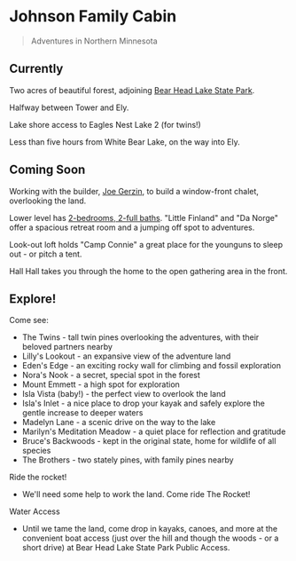 # Johnson Family Cabin

> Adventures in Northern Minnesota

## Currently

Two acres of beautiful forest, adjoining [Bear Head Lake State Park](https://goo.gl/maps/RFne5uV7ig8XQSCZ6). 

Halfway between Tower and Ely.

Lake shore access to Eagles Nest Lake 2 (for twins!)

Less than five hours from White Bear Lake, on the way into Ely. 

## Coming Soon

Working with the builder, [Joe Gerzin](https://www.elywoodwizardsllc.com/), to build a window-front chalet, overlooking the land. 

Lower level has [2-bedrooms, 2-full baths](images/Chalet%20mod%204.jpg). "Little Finland" and "Da Norge" offer a spacious retreat room and a jumping off spot to adventures.

Look-out loft holds "Camp Connie" a great place for the younguns to sleep out - or pitch a tent. 

Hall Hall takes you through the home to the open gathering area in the front. 



## Explore!

Come see:

- The Twins - tall twin pines overlooking the adventures, with their beloved partners nearby
- Lilly's Lookout - an expansive view of the adventure land
- Eden's Edge - an exciting rocky wall for climbing and fossil exploration
- Nora's Nook - a secret, special spot in the forest 
- Mount Emmett - a high spot for exploration
- Isla Vista (baby!) - the perfect view to overlook the land
- Isla's Inlet - a nice place to drop your kayak and safely explore the gentle increase to deeper waters
- Madelyn Lane - a scenic drive on the way to the lake
- Marilyn's Meditation Meadow - a quiet place for reflection and gratitude
- Bruce's Backwoods - kept in the original state, home for wildlife of all species
- The Brothers - two stately pines, with family pines nearby 

Ride the rocket!

- We'll need some help to work the land. Come ride The Rocket!

Water Access

- Until we tame the land, come drop in kayaks, canoes, and more at the convenient boat access (just over the hill and though the woods - or a short drive) at Bear Head Lake State Park Public Access.





